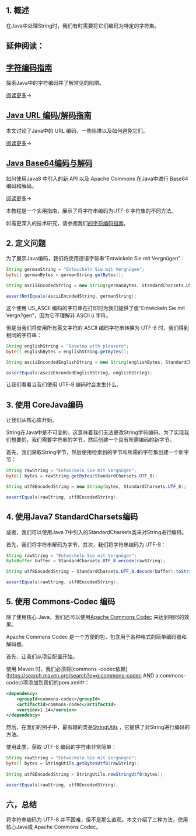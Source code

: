 ## 1. 概述

在Java中处理String时，我们有时需要将它们编码为特定的字符集。

## 延伸阅读：

## [字符编码指南](https://www.baeldung.com/java-char-encoding)

探索Java中的字符编码并了解常见的陷阱。

[阅读更多](https://www.baeldung.com/java-char-encoding)→

## [Java URL 编码/解码指南](https://www.baeldung.com/java-url-encoding-decoding)

本文讨论了Java中的 URL 编码、一些陷阱以及如何避免它们。

[阅读更多](https://www.baeldung.com/java-url-encoding-decoding)→

## [Java Base64编码与解码](https://www.baeldung.com/java-base64-encode-and-decode)

如何使用Java8 中引入的新 API 以及 Apache Commons 在Java中进行 Base64 编码和解码。

[阅读更多](https://www.baeldung.com/java-base64-encode-and-decode)→

本教程是一个实用指南，展示了将字符串编码为UTF-8 字符集的不同方法。

如需更深入的技术研究，请参阅我们[的字符编码指南](https://www.baeldung.com/java-char-encoding)。

## 2. 定义问题

为了展示Java编码，我们将使用德语字符串“Entwickeln Sie mit Vergnügen”：

```java
String germanString = "Entwickeln Sie mit Vergnügen";
byte[] germanBytes = germanString.getBytes();

String asciiEncodedString = new String(germanBytes, StandardCharsets.US_ASCII);

assertNotEquals(asciiEncodedString, germanString);
```

这个使用 US_ASCII 编码的字符串在打印时为我们提供了值“Entwickeln Sie mit Vergn?gen”，因为它不理解非 ASCII ü 字符。

但是当我们将使用所有英文字符的 ASCII 编码字符串转换为 UTF-8 时，我们得到相同的字符串：

```java
String englishString = "Develop with pleasure";
byte[] englishBytes = englishString.getBytes();

String asciiEncondedEnglishString = new String(englishBytes, StandardCharsets.US_ASCII);

assertEquals(asciiEncondedEnglishString, englishString);
```

让我们看看当我们使用 UTF-8 编码时会发生什么。

## 3. 使用 CoreJava编码

让我们从核心库开始。

String在Java中是不可变的，这意味着我们无法更改String字符编码。为了实现我们想要的，我们需要字符串的字节，然后创建一个具有所需编码的新字节。

首先，我们获取String字节，然后使用检索到的字节和所需的字符集创建一个新字节：

```java
String rawString = "Entwickeln Sie mit Vergnügen";
byte[] bytes = rawString.getBytes(StandardCharsets.UTF_8);

String utf8EncodedString = new String(bytes, StandardCharsets.UTF_8);

assertEquals(rawString, utf8EncodedString);
```

## 4. 使用Java7 StandardCharsets编码

或者，我们可以使用Java 7中引入的StandardCharsets类来对String进行编码。

首先，我们将字符串解码为字节，其次，我们将字符串编码为 UTF-8：

```java
String rawString = "Entwickeln Sie mit Vergnügen";
ByteBuffer buffer = StandardCharsets.UTF_8.encode(rawString); 

String utf8EncodedString = StandardCharsets.UTF_8.decode(buffer).toString();

assertEquals(rawString, utf8EncodedString);
```

## 5. 使用 Commons-Codec 编码

除了使用核心 Java，我们还可以使用[Apache Commons Codec](https://commons.apache.org/proper/commons-codec/) 来达到相同的效果。

Apache Commons Codec 是一个方便的包，包含用于各种格式的简单编码器和解码器。

首先，让我们从项目配置开始。

使用 Maven 时，我们必须将[commons -codec依赖](https://search.maven.org/search?q=g:commons-codec AND a:commons-codec)项添加到我们的pom.xml中：

```xml
<dependency>
    <groupId>commons-codec</groupId>
    <artifactId>commons-codec</artifactId>
    <version>1.14</version>
</dependency>
```

然后，在我们的例子中，最有趣的类是[StringUtils](https://commons.apache.org/proper/commons-codec/apidocs/org/apache/commons/codec/binary/StringUtils.html) ，它提供了对String进行编码的方法。

使用此类，获取 UTF-8 编码的字符串非常简单：

```java
String rawString = "Entwickeln Sie mit Vergnügen"; 
byte[] bytes = StringUtils.getBytesUtf8(rawString);
 
String utf8EncodedString = StringUtils.newStringUtf8(bytes);

assertEquals(rawString, utf8EncodedString);
```

## 六，总结

将字符串编码为 UTF-8 并不困难，但不是那么直观。本文介绍了三种方法，使用核心Java或 Apache Commons Codec。
